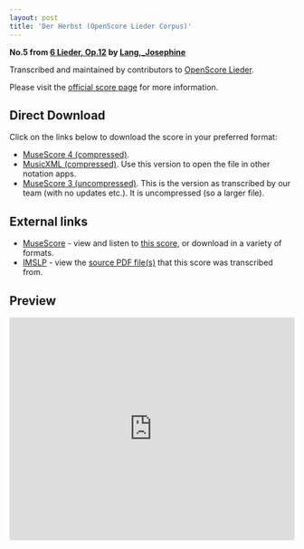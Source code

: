 ```yaml
---
layout: post
title: 'Der Herbst (OpenScore Lieder Corpus)'
---
```


__No.5 from [6 Lieder, Op.12](https://fourscoreandmore.org/OpenScore/Lang%2C_Josephine/6_Lieder%2C_Op.12/) by [Lang,_Josephine](https://fourscoreandmore.org/OpenScore/Lang%2C_Josephine)__

Transcribed and maintained by contributors to [OpenScore Lieder].

Please visit the [official score page] for more information.

[official score page]: https://musescore.com/openscore-lieder-corpus/scores/6062682
[OpenScore Lieder]: https://musescore.com/openscore-lieder-corpus

## Direct Download

Click on the links below to download the score in your preferred format:
- [MuseScore 4 (compressed)](https://fourscoreandmore.org/OpenScore/Lang%2C_Josephine/6_Lieder%2C_Op.12/5_Der_Herbst.mscz).
- [MusicXML (compressed)](https://fourscoreandmore.org/OpenScore/Lang%2C_Josephine/6_Lieder%2C_Op.12/5_Der_Herbst.mxl). Use this version to open the file in other notation apps.
- [MuseScore 3 (uncompressed)](https://raw.githubusercontent.com/OpenScore/Lieder/refs/heads/main/scores/Lang%2C_Josephine/6_Lieder%2C_Op.12/5_Der_Herbst/lc6062682.mscx). This is the version as transcribed by our team (with no updates etc.). It is uncompressed (so a larger file).

## External links

- [MuseScore] - view and listen to [this score][MuseScore], or download in a variety of formats.
- [IMSLP] - view the [source PDF file(s)][IMSLP] that this score was transcribed from.

[MuseScore]: https://musescore.com/score/6062682
[IMSLP]: https://imslp.org/wiki/Special:ReverseLookup/616473

## Preview

<iframe width="100%" height="394" src="https://musescore.com/openscore-lieder-corpus/scores/6062682/embed" frameborder="0" allowfullscreen allow="autoplay; fullscreen"></iframe>
